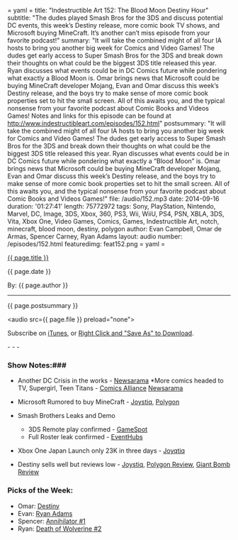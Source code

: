 = yaml =
title: "Indestructible Art 152: The Blood Moon Destiny Hour"
subtitle: "The dudes played Smash Bros for the 3DS and discuss potential DC events, this week’s Destiny release, more comic book TV shows, and Microsoft buying MineCraft. It’s another can’t miss episode from your favorite podcast!"
summary: "It will take the combined might of all four IA hosts to bring you another big week for Comics and Video Games! The dudes get early access to Super Smash Bros for the 3DS and break down their thoughts on what could be the biggest 3DS title released this year. Ryan discusses what events could be in DC Comics future while pondering what exactly a Blood Moon is. Omar brings news that Microsoft could be buying MineCraft developer Mojang, Evan and Omar discuss this week’s Destiny release, and the boys try to make sense of more comic book properties set to hit the small screen. All of this awaits you,  and the typical nonsense from your favorite podcast  about Comic Books and Videos Games! Notes and links for this episode can be found at http://www.indestructibleart.com/episodes/152.html"
postsummary: "It will take the combined might of all four IA hosts to bring you another big week for Comics and Video Games! The dudes get early access to Super Smash Bros for the 3DS and break down their thoughts on what could be the biggest 3DS title released this year. Ryan discusses what events could be in DC Comics future while pondering what exactly a “Blood Moon” is. Omar brings news that Microsoft could be buying MineCraft developer Mojang, Evan and Omar discuss this week’s Destiny release, and the boys try to make sense of more comic book properties set to hit the small screen. All of this awaits you,  and the typical nonsense from your favorite podcast  about Comic Books and Videos Games!"
file: /audio/152.mp3
date: 2014-09-16
duration: '01:27:41'
length: 75772972
tags: Sony, PlayStation, Nintendo, Marvel, DC, Image, 3DS, Xbox, 360, PS3, Wii, WiiU, PS4, PSN, XBLA, 3DS, Vita, Xbox One, Video Games, Comics, Games, Indestructible Art, notch, minecraft, blood moon, destiny, polygon
author: Evan Campbell, Omar de Armas, Spencer Carney, Ryan Adams
layout: audio
number: /episodes/152.html
featuredimg: feat152.png
= yaml =

<a href="{{ page.url }}" class='postTitleLink'><p class='postTitle'>{{ page.title }}</p></a>
<p class='postPublished'>{{ page.date }}</p>
<p class='postAuthor'>By: {{ page.author }}</p>
<hr>

<p class='podcastSummary'>{{ page.postsummary }}</p>

<audio src={{ page.file }} preload="none"></audio>
<p class='subLinks'>Subscribe on <a href='http://bit.ly/iapodcast'>iTunes</a>, or <a href={{ page.file }}>Right Click and "Save As" to Download</a>.</p>
- - -

### Show Notes:###
* Another DC Crisis in the works - [Newsarama](http://www.newsarama.com/22120-what-is-blood-moon-new-dc-event-looms-near.html)
*More comics headed to TV, Supergirl, Teen Titans - [Comics Alliance](http://comicsalliance.com/dc-titans-tv-series-tnt-akiva-goldsman-pilot/)
[Newsarama](http://www.newsarama.com/22074-keeping-the-supergirl-tv-news-in-perspective.html)

* Microsoft Rumored to buy MineCraft - [Joystiq](http://www.joystiq.com/2014/09/09/report-microsoft-may-buy-minecraft-studio-mojang/), [Polygon](http://www.polygon.com/2014/9/10/6130665/report-microsofts-2b-deal-to-buy-minecraft-studio-was-instigated-by)

* Smash Brothers Leaks and Demo
    * 3DS Remote play confirmed - [GameSpot](http://www.gamespot.com/articles/super-smash-bros-wii-u-will-let-you-use-your-3ds-a/1100-6422301/)
    * Full Roster leak confirmed - [EventHubs](http://www.eventhubs.com/news/2014/sep/10/ness-and-falco-leaked-super-smash-bros-3ds-images-early-release-copies-confirm/)

* Xbox One Japan Launch only 23K in three days - [Joyqtiq](http://www.joystiq.com/2014/09/10/xbox-one-launch-didnt-ignite-japan-just-23k-consoles-sold/)

* Destiny sells well but reviews low - [Joystiq](http://www.joystiq.com/2014/09/10/destiny-ships-500-million-highest-selling-digital-console-rele/), [Polygon Review](http://www.polygon.com/2014/9/12/6138497/destiny-review-no-fate), [Giant Bomb Review](http://www.giantbomb.com/reviews/destiny-review/1900-655/)

### Picks of the Week: ###
* Omar: [Destiny](http://www.amazon.com/Destiny-PlayStation-4/dp/B00BGA9Y3W/ref=zg_bs_6427831011_1)
* Evan: [Ryan Adams](http://www.outsidethebeltway.com/wp-content/uploads/2009/05/professor-x.jpg)
* Spencer: [Annihilator #1](http://www.legendary.com/comics/annihilator)
* Ryan: [Death of Wolverine #2](http://marvel.com/comics/issue/50947/death_of_wolverine_2014_2)
